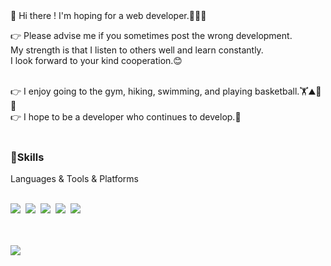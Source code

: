 <!-- 방문
<div>
<p align = "right">
[![Hits](https://hits.seeyoufarm.com/api/count/incr/badge.svgurl=https%3A%2F%2Fgithub.com%2FsjMun09&count_bg=%2305E0D9&title_bg=%23E2CACA&icon=probot.svg&icon_clor=%230522EC&title=Guest&edge_flat=false)](https://hits.seeyoufarm.com)
</p>
</div>
 -->
<div>
  👋 Hi there ! I'm hoping for a web developer.👨🏻‍💻 <br>

  👉 Please advise me if you sometimes post the wrong development.<br>
     My strength is that I listen to others well and learn constantly.<br> 
     I look forward to your kind cooperation.😊
  
 <br>
  👉 I enjoy going to the gym, hiking, swimming, and playing basketball.🏋️⛰️🤿🏀 <br>
  👉 I hope to be a developer who continues to develop.🌟
  </div>
<br>


### 🧠Skills
<div>Languages & Tools & Platforms
<br><br>

<a><img src="https://img.shields.io/badge/Spring-6DB33F?style=for-the-badge&logo=Spring&logoColor=white"/></a>&nbsp;
<a><img src="https://img.shields.io/badge/Java-007396?style=for-the-badge&logo=OpenJDK&logoColor=white"/></a>&nbsp;
<a><img src="https://img.shields.io/badge/mysql-4479A1?style=for-the-badge&logo=mysql&logoColor=white"></a>&nbsp;
<a><img src="https://img.shields.io/badge/linux-FCC624?style=for-the-badge&logo=linux&logoColor=black"></a>&nbsp;
<a><img src="https://img.shields.io/badge/-A8B9CC?style=for-the-badge&logo=C&logoColor=white"></a>&nbsp;

</div>
<br>
<br>



<div>
<!-- <a><img src="https://github-readme-stats.vercel.app/api/top-langs/?username=sjMun09&layout=compact"/></a><br><br>-->
<a><img src="https://github-readme-stats.vercel.app/api?username=sjMun09&show_icons=true"/></a><br><br>
</div>
<br>
<br>





<!-- <div> 
[![Solved.ac Profile](http://mazassumnida.wtf/api/generate_badge?boj=sjmun09)](https://solved.ac/sjmun09)<br/>
</div> -->









<!-- Github stats
<div>
  ![Anurag's GitHub stats](https://github-readme-stats.vercel.app/api?username=sjMun09&show_icons=true&theme=radical) 
</div>
-->

<!--

<img src="https://img.shields.io/badge/Spring-61DAFB?style=flat&logo=#6DB33F&logoColor=green"/>&nbsp;&nbsp;
                                             아이콘 넘버                아이콘이름

https://img.shields.io/badge/{출력되는 이름}-{색깔}?style={모양}&logo={출력되는 로고 이름}&logoColor={로고 색깔}


**sjMun09/sjMun09** is a ✨ _special_ ✨ repository because its `README.md` (this file) appears on your GitHub profile.

Here are some ideas to get you started:

- 🔭 I’m currently working on ...
- 🌱 I’m currently learning ...
- 👯 I’m looking to collaborate on ...
- 🤔 I’m looking for help with ...
- 💬 Ask me about ...
- 📫 How to reach me: ...
- 😄 Pronouns: ...
- ⚡ Fun fact: ...
-->
